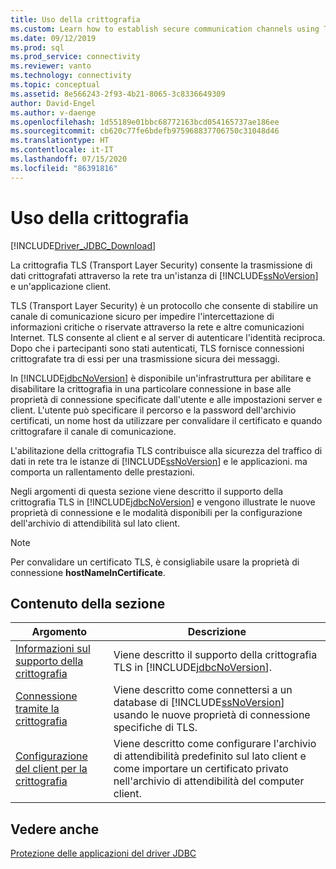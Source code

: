 ```yaml
---
title: Uso della crittografia
ms.custom: Learn how to establish secure communication channels using TLS encryption with your SQL database connections.
ms.date: 09/12/2019
ms.prod: sql
ms.prod_service: connectivity
ms.reviewer: vanto
ms.technology: connectivity
ms.topic: conceptual
ms.assetid: 8e566243-2f93-4b21-8065-3c8336649309
author: David-Engel
ms.author: v-daenge
ms.openlocfilehash: 1d55189e01bbc68772163bcd054165737ae186ee
ms.sourcegitcommit: cb620c77fe6bdefb975968837706750c31048d46
ms.translationtype: HT
ms.contentlocale: it-IT
ms.lasthandoff: 07/15/2020
ms.locfileid: "86391816"
---
```

# <a name="using-encryption"></a>Uso della crittografia

[!INCLUDE[Driver_JDBC_Download](../../includes/driver_jdbc_download.md)]

La crittografia TLS (Transport Layer Security) consente la trasmissione di dati crittografati attraverso la rete tra un'istanza di [!INCLUDE[ssNoVersion](../../includes/ssnoversion-md.md)] e un'applicazione client.  
  
TLS (Transport Layer Security) è un protocollo che consente di stabilire un canale di comunicazione sicuro per impedire l'intercettazione di informazioni critiche o riservate attraverso la rete e altre comunicazioni Internet. TLS consente al client e al server di autenticare l'identità reciproca. Dopo che i partecipanti sono stati autenticati, TLS fornisce connessioni crittografate tra di essi per una trasmissione sicura dei messaggi.  
  
In [!INCLUDE[jdbcNoVersion](../../includes/jdbcnoversion_md.md)] è disponibile un'infrastruttura per abilitare e disabilitare la crittografia in una particolare connessione in base alle proprietà di connessione specificate dall'utente e alle impostazioni server e client. L'utente può specificare il percorso e la password dell'archivio certificati, un nome host da utilizzare per convalidare il certificato e quando crittografare il canale di comunicazione.  
  
L'abilitazione della crittografia TLS contribuisce alla sicurezza del traffico di dati in rete tra le istanze di [!INCLUDE[ssNoVersion](../../includes/ssnoversion-md.md)] e le applicazioni. ma comporta un rallentamento delle prestazioni.  
  
Negli argomenti di questa sezione viene descritto il supporto della crittografia TLS in [!INCLUDE[jdbcNoVersion](../../includes/jdbcnoversion_md.md)] e vengono illustrate le nuove proprietà di connessione e le modalità disponibili per la configurazione dell'archivio di attendibilità sul lato client.  
  
> [!NOTE]  
> Per convalidare un certificato TLS, è consigliabile usare la proprietà di connessione **hostNameInCertificate**.  

## <a name="in-this-section"></a>Contenuto della sezione  

| Argomento                                                                                                        | Descrizione                                                                                                                                           |
| ------------------------------------------------------------------------------------------------------------ | ----------------------------------------------------------------------------------------------------------------------------------------------------- |
| [Informazioni sul supporto della crittografia](../../connect/jdbc/understanding-ssl-support.md)                                 | Viene descritto il supporto della crittografia TLS in [!INCLUDE[jdbcNoVersion](../../includes/jdbcnoversion_md.md)].                                              |
| [Connessione tramite la crittografia](../../connect/jdbc/connecting-with-ssl-encryption.md)                       | Viene descritto come connettersi a un database di [!INCLUDE[ssNoVersion](../../includes/ssnoversion-md.md)] usando le nuove proprietà di connessione specifiche di TLS. |
| [Configurazione del client per la crittografia](../../connect/jdbc/configuring-the-client-for-ssl-encryption.md) | Viene descritto come configurare l'archivio di attendibilità predefinito sul lato client e come importare un certificato privato nell'archivio di attendibilità del computer client.   |
  
## <a name="see-also"></a>Vedere anche

[Protezione delle applicazioni del driver JDBC](../../connect/jdbc/securing-jdbc-driver-applications.md)  
